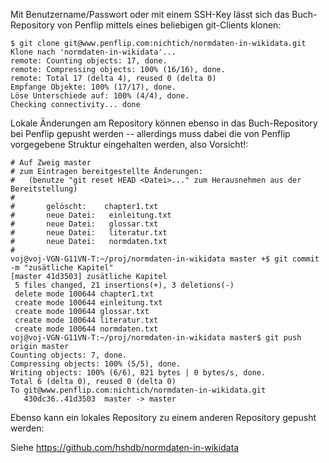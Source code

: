 Mit Benutzername/Passwort oder mit einem SSH-Key lässt sich das Buch-Repository
von Penflip mittels eines beliebigen git-Clients klonen:

```
$ git clone git@www.penflip.com:nichtich/normdaten-in-wikidata.git
Klone nach 'normdaten-in-wikidata'...
remote: Counting objects: 17, done.
remote: Compressing objects: 100% (16/16), done.
remote: Total 17 (delta 4), reused 0 (delta 0)
Empfange Objekte: 100% (17/17), done.
Löse Unterschiede auf: 100% (4/4), done.
Checking connectivity... done
```

Lokale Änderungen am Repository können ebenso in das Buch-Repository bei
Penflip gepusht werden -- allerdings muss dabei die von Penflip vorgegebene
Struktur eingehalten werden, also Vorsicht!:

```
# Auf Zweig master
# zum Eintragen bereitgestellte Änderungen:
#   (benutze "git reset HEAD <Datei>..." zum Herausnehmen aus der Bereitstellung)
#
#       gelöscht:    chapter1.txt
#       neue Datei:   einleitung.txt
#       neue Datei:   glossar.txt
#       neue Datei:   literatur.txt
#       neue Datei:   normdaten.txt
#
voj@voj-VGN-G11VN-T:~/proj/normdaten-in-wikidata master +$ git commit -m "zusätliche Kapitel"
[master 41d3503] zusätliche Kapitel
 5 files changed, 21 insertions(+), 3 deletions(-)
 delete mode 100644 chapter1.txt
 create mode 100644 einleitung.txt
 create mode 100644 glossar.txt
 create mode 100644 literatur.txt
 create mode 100644 normdaten.txt
voj@voj-VGN-G11VN-T:~/proj/normdaten-in-wikidata master$ git push origin master
Counting objects: 7, done.
Compressing objects: 100% (5/5), done.
Writing objects: 100% (6/6), 821 bytes | 0 bytes/s, done.
Total 6 (delta 0), reused 0 (delta 0)
To git@www.penflip.com:nichtich/normdaten-in-wikidata.git
   430dc36..41d3503  master -> master
```

Ebenso kann ein lokales Repository zu einem anderen Repository gepusht werden:

Siehe <https://github.com/hshdb/normdaten-in-wikidata>

